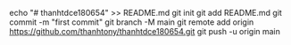 echo "# thanhtdce180654" >> README.md
git init
git add README.md
git commit -m "first commit"
git branch -M main
git remote add origin https://github.com/thanhtony/thanhtdce180654.git
git push -u origin main
